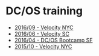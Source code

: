 # DC/OS training

- [2016/09 - Velocity NYC](velocity-training-09-2016/README.md)
- [2016/06 - Velocity SC](velocity-training-06-2016/)
- [2016/04 - DC/OS Bootcamp SF](dcos-bootcamp-04-2016/)
- [2015/10 - Velocity NYC](velocity-training-10-2015/)
